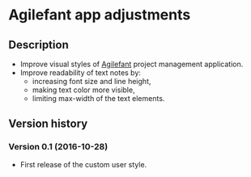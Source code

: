 # Agilefant app adjustments

## Description

- Improve visual styles of [Agilefant](https://www.agilefant.com/) project management application.
- Improve readability of text notes by:
  - increasing font size and line height,
  - making text color more visible,
  - limiting max-width of the text elements.

## Version history

### Version 0.1 (2016-10-28)

- First release of the custom user style.
